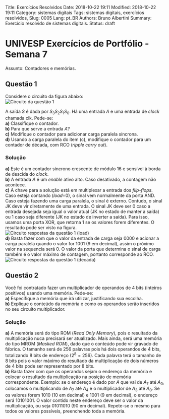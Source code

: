 Title: Exercícios Resolvidos
Date: 2018-10-22 19:11
Modified: 2018-10-22 19:11
Category: sistemas digitais
Tags: sistemas digitais, exercícios resolvidos,
Slug: 0005
Lang: pt_BR
Authors: Bruno Albertini
Summary: Exercício resolvido de sistemas digitais.
Status: draft

# UNIVESP Exercícios de Portfólio - Semana 7

Assunto: Contadores e memórias.

## Questão 1

Considere o circuito da figura abaixo:  
![Circuito da questão 1]({filename}/images/sd/er/0005_Q1circ.png)  

A saída $S$ é dada por $S_3S_2S_1S_0$. Há uma entrada $A$ e uma entrada de _clock_ chamada clk. Pede-se:  
**a)** Classifique o contador.  
**b)** Para que serve a entrada $A$?  
**c)** Modifique o contador para adicionar carga paralela síncrona.  
**d)** Usando a carga paralela do item (c), modifique o contador para um contador de década, com RCO (_ripple carry out_).  

### Solução
**a)** Este é um contador síncrono crescente de módulo 16 e sensível à borda de descida do _clock_.  
**b)** A entrada $A$ é um _enable_ ativo alto. Caso desativado, a contagem não acontece.  
**c)** A chave para a solução está em multiplexar a entrada dos _flip-flops_. Caso esteja contando (_load_=0), o sinal vem normalmente da porta AND. Caso esteja fazendo uma carga paralela, o sinal é externo. Contudo, o sinal JK deve vir diretamente de uma entrada. O sinal JK deve ser 0 caso a entrada desejada seja igual o valor atual (JK no estado de manter a saída) ou 1 caso seja diferente (JK no estado de inverter a saída). Para isso, usamos uma porta XOR, que retorna 1 se os valores forem diferentes. O resultado pode ser visto na figura.  
![Circuito respostas da questão 1 (load)]({filename}/images/sd/er/0005_Q1resp1.png)  
**d)** Basta fazer com que o valor da entrada de carga seja 0000 e acionar a carga paralela quando o valor for 1001 (9 em decimal), assim o próximo valor na sequencia será 0. O valor da porta que determina o sinal de carga também é o valor máximo de contagem, portanto corresponde ao RCO.  
![Circuito respostas da questão 1 (decada)]({filename}/images/sd/er/0005_Q1resp2.png)  

## Questão 2
Você foi contratado fazer um multiplicador de operandos de 4 bits (inteiros positivos) usando uma memória. Pede-se:  
**a)** Especifique a memória que irá utilizar, justificando sua escolha.  
**b)** Explique o conteúdo da memória e como os operandos serão inseridos no seu circuito multiplicador.

### Solução
**a)** A memória será do tipo ROM (_Read Only Memory_), pois o resultado da multiplicação nuca precisará ser atualizado. Mais ainda, será uma memória do tipo MROM (_Masked ROM_), dado que o conteúdo pode vir gravado de fábrica. O tamanho será de 256 palavras pois há dois operandos de 4 bits, totalizando 8 bits de endereço ($2^8=256$). Cada palavra terá o tamanho de 8 bits pois o valor máximo do resultado da multiplicação de dois números de 4 bits pode ser representado por 8 bits.  
**b)** Basta fazer com que os operandos sejam o endereço da memória e colocar o resultado da multiplicação na posição de memória correspondente. Exemplo: se o endereço é dado por $A$ que vai de $A_7$ até $A_0$, colocamos o multiplicando de $A_7$ até $A_4$ e o multiplicador de $A_3$ até $A_0$. Se os valores forem 1010 (10 em decimal) e 1001 (9 em decimal), o endereço será 10101001. O valor contido neste endereço deve ser o valor da multiplicação, ou seja 01011010 (90 em decimal). Repete-se o mesmo para todos os valores possíveis, preenchendo toda a memória.
